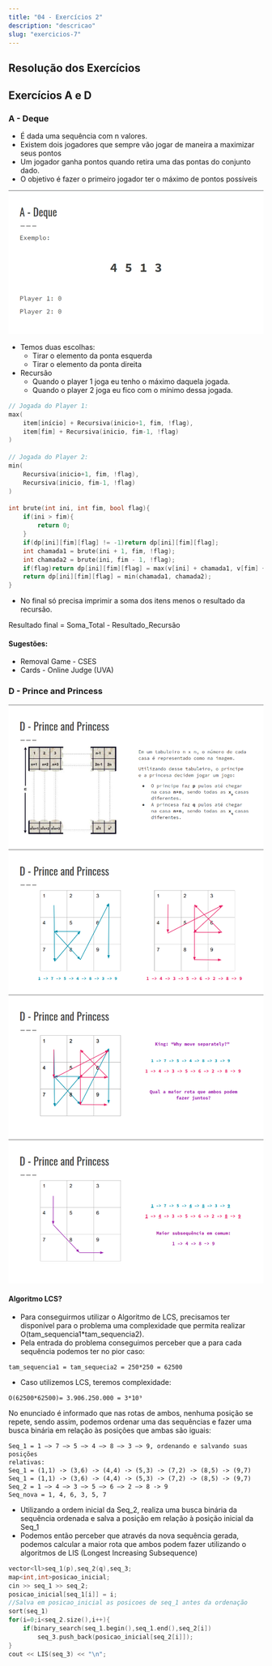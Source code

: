 ```yaml
---
title: "04 - Exercícios 2"
description: "descricao"
slug: "exercicios-7"
---
```

## Resolução dos Exercícios
## Exercícios A e D

### A - Deque
- É dada uma sequência com n valores.
- Existem dois jogadores que sempre vão jogar de maneira a maximizar seus pontos
- Um jogador ganha pontos quando retira uma das pontas do conjunto dado.
- O objetivo é fazer o primeiro jogador ter o máximo de pontos possíveis

![img1-img9](gif1.gif)

- Temos duas escolhas:
    - Tirar o elemento da ponta esquerda
    - Tirar o elemento da ponta direita
- Recursão
    - Quando o player 1 joga eu tenho o máximo daquela jogada.
    - Quando o player 2 joga eu fico com o mínimo dessa jogada.
``` cpp
// Jogada do Player 1:
max(
    item[início] + Recursiva(inicio+1, fim, !flag),
    item[fim] + Recursiva(inicio, fim-1, !flag)
)

// Jogada do Player 2:
min(
    Recursiva(inicio+1, fim, !flag),
    Recursiva(inicio, fim-1, !flag)
)

int brute(int ini, int fim, bool flag){
    if(ini > fim){
        return 0;
    }
    if(dp[ini][fim][flag] != -1)return dp[ini][fim][flag];
    int chamada1 = brute(ini + 1, fim, !flag);
    int chamada2 = brute(ini, fim - 1, !flag);
    if(flag)return dp[ini][fim][flag] = max(v[ini] + chamada1, v[fim] + chamada2);
    return dp[ini][fim][flag] = min(chamada1, chamada2);
}
``` 

- No final só precisa imprimir a soma dos itens menos o resultado da recursão.

Resultado final = Soma_Total - Resultado_Recursão

#### Sugestões:
- Removal Game - CSES
- Cards - Online Judge (UVA)

### D - Prince and Princess

![img10](img10.png)
![img11](img11.png)
![img12](img12.png)
![img13](img13.png)

#### Algoritmo LCS?
- Para conseguirmos utilizar o Algoritmo de LCS, precisamos ter disponível para o problema uma complexidade que permita realizar O(tam_sequencia1*tam_sequencia2).
- Pela entrada do problema conseguimos perceber que a para cada sequência podemos ter no pior caso:
```
tam_sequencia1 = tam_sequecia2 = 250*250 = 62500
```
- Caso utilizemos LCS, teremos complexidade:
```
O(62500*62500)= 3.906.250.000 = 3*10⁹
```
No enunciado é informado que nas rotas de ambos, nenhuma posição se repete, sendo assim, podemos ordenar uma das sequências e fazer uma busca binária em relação às posições que ambas são iguais:

```
Seq_1 = 1 –> 7 –> 5 –> 4 –> 8 –> 3 –> 9, ordenando e salvando suas posições 
relativas:
Seq_1 = (1,1) -> (3,6) -> (4,4) -> (5,3) -> (7,2) -> (8,5) -> (9,7)
Seq_1 = (1,1) -> (3,6) -> (4,4) -> (5,3) -> (7,2) -> (8,5) -> (9,7)
Seq_2 = 1 –> 4 –> 3 –> 5 –> 6 –> 2 –> 8 -> 9
Seq_nova = 1, 4, 6, 3, 5, 7
```

- Utilizando a ordem inicial da Seq_2, realiza uma busca binária da sequência ordenada e salva a posição em relação à posição inicial da Seq_1
- Podemos então perceber que através da nova sequência gerada, podemos calcular a maior rota que ambos podem fazer utilizando o algoritmos de LIS (Longest Increasing Subsequence)

``` cpp
vector<ll>seq_1(p),seq_2(q),seq_3;
map<int,int>posicao_inicial;
cin >> seq_1 >> seq_2;
posicao_inicial[seq_1[i]] = i;
//Salva em posicao_inicial as posicoes de seq_1 antes da ordenação
sort(seq_1)
for(i=0;i<seq_2.size(),i++){
    if(binary_search(seq_1.begin(),seq_1.end(),seq_2[i])
        seq_3.push_back(posicao_inicial[seq_2[i]]);
}
cout << LIS(seq_3) << "\n";
```
